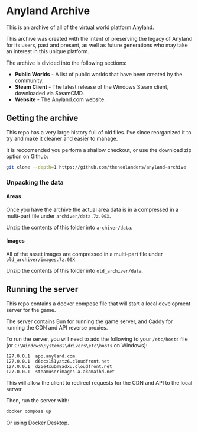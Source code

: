 # Anyland Archive

This is an archive of all of the virtual world platform Anyland.

This archive was created with the intent of preserving the legacy of Anyland for its users, past and present, as well as future generations who may take an interest in this unique platform.

The archive is divided into the following sections:

- **Public Worlds** - A list of public worlds that have been created by the community.
- **Steam Client** - The latest release of the Windows Steam client, downloaded via SteamCMD.
- **Website** - The Anyland.com website.


## Getting the archive

This repo has a very large history full of old files. I've since reorganized it to try and make it cleaner and easier to manage.

It is reccomended you perform a shallow checkout, or use the download zip option on Github:

```bash
git clone --depth=1 https://github.com/theneolanders/anyland-archive
```

### Unpacking the data

#### Areas

Once you have the archive the actual area data is in a compressed in a multi-part file under `archiver/data.7z.00X`.

Unzip the contents of this folder into `archiver/data`.

#### Images

All of the asset images are compressed in a multi-part file under `old_archiver/images.7z.00X`

Unzip the contents of this folder into `old_archiver/data`.

## Running the server

This repo contains a docker compose file that will start a local development server for the game.

The server contains Bun for running the game server, and Caddy for running the CDN and API reverse proxies.

To run the server, you will need to add the following to your `/etc/hosts` file (or `C:\Windows\System32\drivers\etc\hosts` on Windows):

```
127.0.0.1  app.anyland.com
127.0.0.1  d6ccx151yatz6.cloudfront.net
127.0.0.1  d26e4xubm8adxu.cloudfront.net
127.0.0.1  steamuserimages-a.akamaihd.net
```

This will allow the client to redirect requests for the CDN and API to the local server.

Then, run the server with:

```bash
docker compose up
```

Or using Docker Desktop.